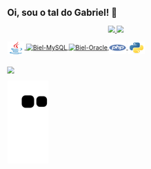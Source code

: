 ## Oi, sou o tal do Gabriel! :ghost:
<div align="center">
  <a href="https://github.com/GabrielFrizanco">
  <img height="160em" src="https://github-readme-stats.vercel.app/api?username=GabrielFrizanco&show_icons=true&theme=nightowl&include_all_commits=true&count_private=true"/>
  <img height="160em" src="https://github-readme-stats.vercel.app/api/top-langs/?username=GabrielFrizanco&layout=compact&langs_count=7&theme=nightowl"/>
</div>
<div style="display: inline_block"><br>
  <img align="center" alt="Biel-Java" height="30" width="40" src="https://raw.githubusercontent.com/devicons/devicon/master/icons/java/java-original.svg">
  <img align="center" alt="Biel-MySQL" height="30" width="40" src="https://cdn.jsdelivr.net/gh/devicons/devicon/icons/mysql/mysql-original-wordmark.svg">
  <img align="center" alt="Biel-Oracle" height="30" width="40" src="https://cdn.jsdelivr.net/gh/devicons/devicon/icons/oracle/oracle-original.svg">
  <img align="center" alt="Biel-PhP" height="30" width="40" src="https://raw.githubusercontent.com/devicons/devicon/master/icons/php/php-plain.svg">
  <img align="center" alt="Biel-Python" height="30" width="40" src="https://raw.githubusercontent.com/devicons/devicon/master/icons/python/python-original.svg">
  <!-- <img align="center" alt="Biel-HTML" height="30" width="40" src="https://raw.githubusercontent.com/devicons/devicon/master/icons/html5/html5-original.svg">
  <img align="center" alt="Biel-CSS" height="30" width="40" src="https://raw.githubusercontent.com/devicons/devicon/master/icons/css3/css3-original.svg">
  <img align="center" alt="Biel-Js" height="30" width="40" src="https://raw.githubusercontent.com/devicons/devicon/master/icons/javascript/javascript-original.svg"> -->
</div>  

##

<div>

  <a href="https://www.linkedin.com/in/gabriel-frizanco-6654391bb/" target="_blank"><img src="https://img.shields.io/badge/-LinkedIn-%230077B5?style=for-the-badge&logo=linkedin&logoColor=white" target="_blank"></a>

 
  ![Snake animation](https://github.com/GabrielFrizanco/GabrielFrizanco/blob/output/github-contribution-grid-snake.svg)
 
</div>
